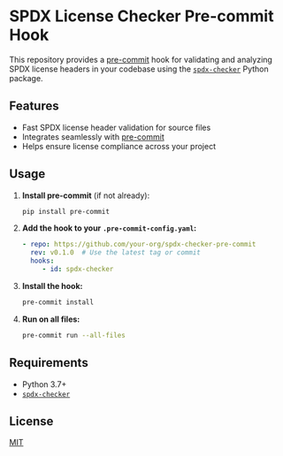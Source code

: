 # SPDX License Checker Pre-commit Hook

This repository provides a [pre-commit](https://pre-commit.com/) hook for validating and analyzing SPDX license headers in your codebase using the [`spdx-checker`](https://pypi.org/project/spdx-checker/) Python package.

## Features

- Fast SPDX license header validation for source files
- Integrates seamlessly with [pre-commit](https://pre-commit.com/)
- Helps ensure license compliance across your project

## Usage

1. **Install pre-commit** (if not already):

    ```bash
    pip install pre-commit
    ```

2. **Add the hook to your `.pre-commit-config.yaml`:**

    ```yaml
    - repo: https://github.com/your-org/spdx-checker-pre-commit
      rev: v0.1.0  # Use the latest tag or commit
      hooks:
         - id: spdx-checker
    ```

3. **Install the hook:**

    ```bash
    pre-commit install
    ```

4. **Run on all files:**

    ```bash
    pre-commit run --all-files
    ```

## Requirements

- Python 3.7+
- [`spdx-checker`](https://pypi.org/project/spdx-checker/)

## License

[MIT](LICENSE)